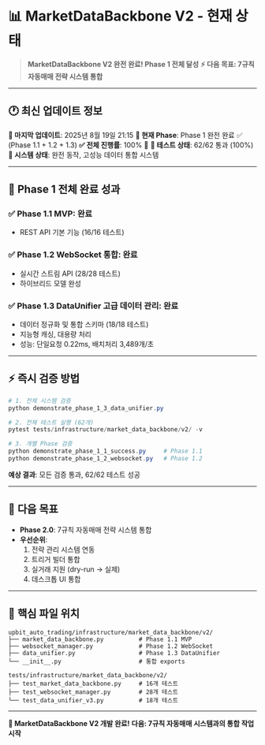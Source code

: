 # 📊 **MarketDataBackbone V2 - 현재 상태**

> **MarketDataBackbone V2 완전 완료! Phase 1 전체 달성**
> **⚡ 다음 목표: 7규칙 자동매매 전략 시스템 통합**

---

## 🕐 **최신 업데이트 정보**

**📅 마지막 업데이트**: 2025년 8월 19일 21:15
**🎯 현재 Phase**: Phase 1 완전 완료 ✅ (Phase 1.1 + 1.2 + 1.3)
**✅ 전체 진행률**: 100% 🎉
**🧪 테스트 상태**: 62/62 통과 (100%)
**🚀 시스템 상태**: 완전 동작, 고성능 데이터 통합 시스템

---

## 🎉 **Phase 1 전체 완료 성과**

### **✅ Phase 1.1 MVP**: 완료
- REST API 기본 기능 (16/16 테스트)

### **✅ Phase 1.2 WebSocket 통합**: 완료
- 실시간 스트림 API (28/28 테스트)
- 하이브리드 모델 완성

### **✅ Phase 1.3 DataUnifier 고급 데이터 관리**: 완료
- 데이터 정규화 및 통합 스키마 (18/18 테스트)
- 지능형 캐싱, 대용량 처리
- 성능: 단일요청 0.22ms, 배치처리 3,489개/초

---

## ⚡ **즉시 검증 방법**

```powershell
# 1. 전체 시스템 검증
python demonstrate_phase_1_3_data_unifier.py

# 2. 전체 테스트 실행 (62개)
pytest tests/infrastructure/market_data_backbone/v2/ -v

# 3. 개별 Phase 검증
python demonstrate_phase_1_1_success.py     # Phase 1.1
python demonstrate_phase_1_2_websocket.py   # Phase 1.2
```

**예상 결과**: 모든 검증 통과, 62/62 테스트 성공

---

## 🎯 **다음 목표**

- **Phase 2.0**: 7규칙 자동매매 전략 시스템 통합
- **우선순위**:
  1. 전략 관리 시스템 연동
  2. 트리거 빌더 통합
  3. 실거래 지원 (dry-run → 실제)
  4. 데스크톱 UI 통합

---

## 📁 **핵심 파일 위치**

```
upbit_auto_trading/infrastructure/market_data_backbone/v2/
├── market_data_backbone.py          # Phase 1.1 MVP
├── websocket_manager.py             # Phase 1.2 WebSocket
├── data_unifier.py                  # Phase 1.3 DataUnifier
└── __init__.py                      # 통합 exports

tests/infrastructure/market_data_backbone/v2/
├── test_market_data_backbone.py     # 16개 테스트
├── test_websocket_manager.py        # 28개 테스트
└── test_data_unifier_v3.py          # 18개 테스트
```

---

**🎉 MarketDataBackbone V2 개발 완료!**
**다음: 7규칙 자동매매 시스템과의 통합 작업 시작**
